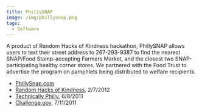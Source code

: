 ```yaml
---
title: PhillySNAP
image: /img/phillysnap.png
tags:
  - Software
---
```

A product of Random Hacks of Kindness hackathon, PhillySNAP allows users to text their street address to 267-293-9387 to find the nearest SNAP/Food Stamp-accepting Farmers Market, and the closest two SNAP-participating healthy corner stores. We partnered with the Food Trust to advertise the program on pamphlets being distributed to welfare recipients.

* [PhillySnap.com](http://phillysnap.com)
* [Random Hacks of Kindness](http://www.rhok.org/blog/rhok-success-stories-phillysnap), 2/7/2012
* [Technically Philly](http://technicallyphilly.com/2011/06/08/disaster-mapper-philly-snap-star-at-random-hacks-of-kindness-philadelphia-video), 6/8/2011
* [Challenge.gov](http://appsforcommunities.challenge.gov/submissions/3786-phillysnap), 7/11/2011